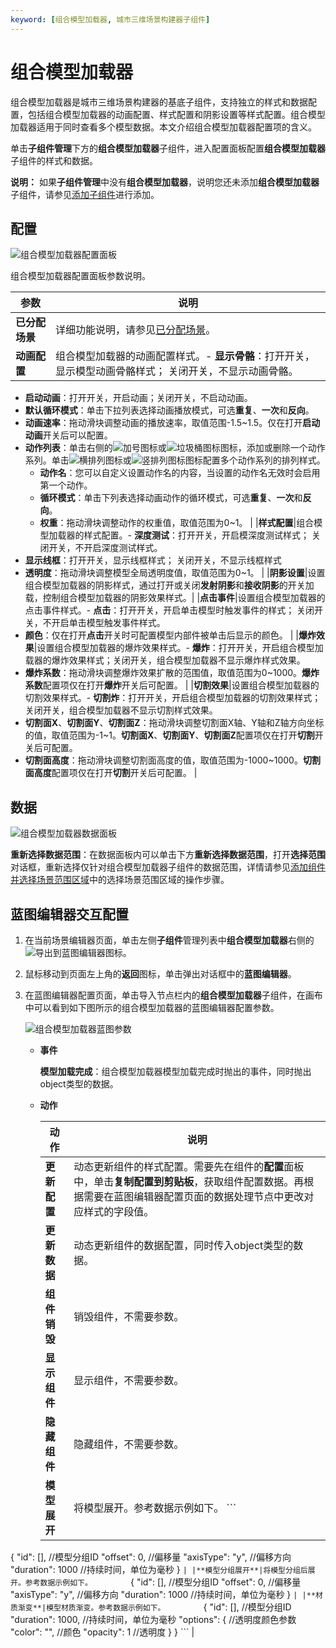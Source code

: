 ```yaml
---
keyword: [组合模型加载器, 城市三维场景构建器子组件]
---
```


# 组合模型加载器

组合模型加载器是城市三维场景构建器的基底子组件，支持独立的样式和数据配置，包括组合模型加载器的动画配置、样式配置和阴影设置等样式配置。组合模型加载器适用于同时查看多个模型数据。本文介绍组合模型加载器配置项的含义。

单击**子组件管理**下方的**组合模型加载器**子组件，进入配置面板配置**组合模型加载器**子组件的样式和数据。

**说明：** 如果**子组件管理**中没有**组合模型加载器**，说明您还未添加**组合模型加载器**子组件，请参见[添加子组件](/cn.zh-CN/城市三维场景构建器/子组件面板管理.md)进行添加。

## 配置

![组合模型加载器配置面板](https://static-aliyun-doc.oss-accelerate.aliyuncs.com/assets/img/zh-CN/2860807061/p187705.png)

组合模型加载器配置面板参数说明。

|参数|说明|
|--|--|
|**已分配场景**|详细功能说明，请参见[已分配场景](/cn.zh-CN/城市三维场景构建器/子组件说明/子组件配置项说明.md)。|
|**动画配置**|组合模型加载器的动画配置样式。-   **显示骨骼**：打开开关，显示模型动画骨骼样式； 关闭开关，不显示动画骨骼。
-   **启动动画**：打开开关，开启动画；关闭开关，不启动动画。
-   **默认循环模式**：单击下拉列表选择动画播放模式，可选**重复**、**一次**和**反向**。
-   **动画速率**：拖动滑块调整动画的播放速率，取值范围-1.5~1.5。仅在打开**启动动画**开关后可以配置。
-   **动作列表**：单击右侧的![加号图标](https://static-aliyun-doc.oss-accelerate.aliyuncs.com/assets/img/zh-CN/0201929951/p89097.jpg)或![垃圾桶图标](https://static-aliyun-doc.oss-accelerate.aliyuncs.com/assets/img/zh-CN/0201929951/p89098.jpg)图标，添加或删除一个动作系列。单击![横排列图标](https://static-aliyun-doc.oss-accelerate.aliyuncs.com/assets/img/zh-CN/0201929951/p95437.jpg)或![竖排列图标](https://static-aliyun-doc.oss-accelerate.aliyuncs.com/assets/img/zh-CN/0201929951/p94077.jpg)图标配置多个动作系列的排列样式。
    -   **动作名**：您可以自定义设置动作名的内容，当设置的动作名无效时会启用第一个动作。
    -   **循环模式**：单击下列表选择动画动作的循环模式，可选**重复**、**一次**和**反向**。
    -   **权重**：拖动滑块调整动作的权重值，取值范围为0~1。 |
|**样式配置**|组合模型加载器的样式配置。-   **深度测试**：打开开关，开启模深度测试样式； 关闭开关，不开启深度测试样式。
-   **显示线框**：打开开关，显示线框样式； 关闭开关，不显示线框样式
-   **透明度**：拖动滑块调整模型全局透明度值，取值范围为0~1。 |
|**阴影设置**|设置组合模型加载器的阴影样式，通过打开或关闭**发射阴影**和**接收阴影**的开关加载，控制组合模型加载器的阴影效果样式。|
|**点击事件**|设置组合模型加载器的点击事件样式。-   **点击**：打开开关，开启单击模型时触发事件的样式； 关闭开关，不开启单击模型触发事件样式。
-   **颜色**：仅在打开**点击**开关时可配置模型内部件被单击后显示的颜色。 |
|**爆炸效果**|设置组合模型加载器的爆炸效果样式。-   **爆炸**：打开开关，开启组合模型加载器的爆炸效果样式；关闭开关，组合模型加载器不显示爆炸样式效果。
-   **爆炸系数**：拖动滑块调整爆炸效果扩散的范围值，取值范围为0~1000。**爆炸系数**配置项仅在打开**爆炸**开关后可配置。 |
|**切割效果**|设置组合模型加载器的切割效果样式。-   **切割炸**：打开开关，开启组合模型加载器的切割效果样式；关闭开关，组合模型加载器不显示切割样式效果。
-   **切割面X**、**切割面Y**、**切割面Z**：拖动滑块调整切割面X轴、Y轴和Z轴方向坐标的值，取值范围为-1~1。**切割面X**、**切割面Y**、**切割面Z**配置项仅在打开**切割**开关后可配置。
-   **切割面高度**：拖动滑块调整切割面高度的值，取值范围为-1000~1000。**切割面高度**配置项仅在打开**切割**开关后可配置。 |

## 数据

![组合模型加载器数据面板](https://static-aliyun-doc.oss-accelerate.aliyuncs.com/assets/img/zh-CN/3860807061/p187817.png)

**重新选择数据范围**：在数据面板内可以单击下方**重新选择数据范围**，打开**选择范围**对话框，重新选择仅针对组合模型加载器子组件的数据范围，详情请参见[添加组件并选择场景范围区域](/cn.zh-CN/城市三维场景构建器/场景基础配置项.md)中的选择场景范围区域的操作步骤。

## 蓝图编辑器交互配置

1.  在当前场景编辑器页面，单击左侧**子组件**管理列表中**组合模型加载器**右侧的![导出到蓝图编辑器](https://static-aliyun-doc.oss-accelerate.aliyuncs.com/assets/img/zh-CN/2434449951/p89089.jpg)图标。
2.  鼠标移动到页面左上角的**返回**图标，单击弹出对话框中的**蓝图编辑器**。
3.  在蓝图编辑器配置页面，单击导入节点栏内的**组合模型加载器**子组件，在画布中可以看到如下图所示的组合模型加载器的蓝图编辑器配置参数。

    ![组合模型加载器蓝图参数](https://static-aliyun-doc.oss-accelerate.aliyuncs.com/assets/img/zh-CN/3860807061/p187818.jpg)

    -   **事件**

        **模型加载完成**：组合模型加载器模型加载完成时抛出的事件，同时抛出object类型的数据。

    -   **动作**

        |动作|说明|
        |--|--|
        |**更新配置**|动态更新组件的样式配置。需要先在组件的**配置**面板中，单击**复制配置到剪贴板**，获取组件配置数据。再根据需要在蓝图编辑器配置页面的数据处理节点中更改对应样式的字段值。|
        |**更新数据**|动态更新组件的数据配置，同时传入object类型的数据。|
        |**组件销毁**|销毁组件，不需要参数。|
        |**显示组件**|显示组件，不需要参数。|
        |**隐藏组件**|隐藏组件，不需要参数。|
        |**模型展开**|将模型展开。参考数据示例如下。         ```
{
  "id": [],        //模型分组ID
  "offset": 0,     //偏移量
  "axisType": "y", //偏移方向
  "duration": 1000 //持续时间，单位为毫秒
}
        ``` |
        |**模型分组展开**|将模型分组后展开。参考数据示例如下。         ```
{
  "id": [],        //模型分组ID
  "offset": 0,     //偏移量
  "axisType": "y", //偏移方向
  "duration": 1000 //持续时间，单位为毫秒
}
        ``` |
        |**材质渐变**|模型材质渐变。参考数据示例如下。         ```
{
  "id": [],          //模型分组ID
  "duration": 1000,  //持续时间，单位为毫秒
  "options": {       //透明度颜色参数
    "color": "",     //颜色
    "opacity": 1     //透明度
  }
}
        ``` |



